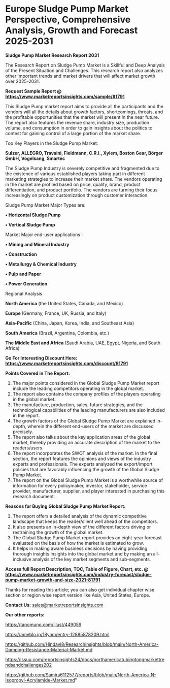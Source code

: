 # Europe Sludge Pump Market Perspective, Comprehensive Analysis, Growth and Forecast 2025-2031

<strong>Sludge Pump Market Research Report 2031</strong>

The Research Report on Sludge Pump Market is a Skillful and Deep Analysis of the Present Situation and Challenges. This research report also analyzes other important trends and market drivers that will affect market growth over 2025-2031.

<strong>Request Sample Report @ <a href=https://www.marketreportsinsights.com/sample/81791>https://www.marketreportsinsights.com/sample/81791</a></strong>

This Sludge Pump market report aims to provide all the participants and the vendors will all the details about growth factors, shortcomings, threats, and the profitable opportunities that the market will present in the near future. The report also features the revenue share, industry size, production volume, and consumption in order to gain insights about the politics to contest for gaining control of a large portion of the market share.

Top Key Players in the Sludge Pump Market:

<strong>Sulzer, ALLEGRO, Travaini, Fieldmann, C.R.I., Xylem, Boston Gear, Börger GmbH, Vogelsang, Smartec</strong>

The Sludge Pump Industry is severely competitive and fragmented due to the existence of various established players taking part in different marketing strategies to increase their market share. The vendors operating in the market are profiled based on price, quality, brand, product differentiation, and product portfolio. The vendors are turning their focus increasingly on product customization through customer interaction.

Sludge Pump Market Major Types are:

<strong>• Horizontal Sludge Pump

• Vertical Sludge Pump</strong>

Market Major end-user applications :

<strong>• Mining and Mineral Industry

• Construction

• Metallurgy & Chemical Industry

• Pulp and Paper

• Power Generation</strong>

Regional Analysis

</u><strong><b>North America</b></strong> (the United States, Canada, and Mexico)

<strong><b>Europe </b></strong>(Germany, France, UK, Russia, and Italy)

<strong><b>Asia-Pacific</b></strong> (China, Japan, Korea, India, and Southeast Asia)

<strong><b>South America</b></strong> (Brazil, Argentina, Colombia, etc.)

<strong><b>The Middle East and Africa</b></strong> (Saudi Arabia, UAE, Egypt, Nigeria, and South Africa)

<strong>Go For Interesting Discount Here: <a href=https://www.marketreportsinsights.com/discount/81791>https://www.marketreportsinsights.com/discount/81791</a></strong>

<strong>Points Covered in The Report:</strong>
<ol>
  <li>The major points considered in the Global Sludge Pump Market report include the leading competitors operating in the global market.</li>
  <li>The report also contains the company profiles of the players operating in the global market.</li>
  <li>The manufacture, production, sales, future strategies, and the technological capabilities of the leading manufacturers are also included in the report.</li>
  <li>The growth factors of the Global Sludge Pump Market are explained in-depth, wherein the different end-users of the market are discussed precisely.</li>
  <li>The report also talks about the key application areas of the global market, thereby providing an accurate description of the market to the readers/users.</li>
  <li>The report incorporates the SWOT analysis of the market. In the final section, the report features the opinions and views of the industry experts and professionals. The experts analyzed the export/import policies that are favorably influencing the growth of the Global Sludge Pump Market.</li>
  <li>The report on the Global Sludge Pump Market is a worthwhile source of information for every policymaker, investor, stakeholder, service provider, manufacturer, supplier, and player interested in purchasing this research document.</li>
</ol>
<strong>Reasons for Buying Global Sludge Pump Market Report:</strong>

<ol>
  <li>The report offers a detailed analysis of the dynamic competitive landscape that keeps the reader/client well ahead of the competitors.</li>
  <li>It also presents an in-depth view of the different factors driving or restraining the growth of the global market.</li>
  <li>The Global Sludge Pump Market report provides an eight-year forecast evaluated on the basis of how the market is estimated to grow.</li>
  <li>It helps in making aware business decisions by having providing thorough insights insights into the global market and by making an all-inclusive analysis of the key market segments and sub-segments.</li>
</ol>
<strong>Access full Report Description, TOC, Table of Figure, Chart, etc. @ <a href=https://www.marketreportsinsights.com/industry-forecast/sludge-pump-market-growth-and-size-2021-81791>https://www.marketreportsinsights.com/industry-forecast/sludge-pump-market-growth-and-size-2021-81791</a></strong>


Thanks for reading this article; you can also get individual chapter wise section or region wise report version like Asia, United States, Europe.

<strong>Contact Us:</strong>
sales@marketreportsinsights.com

<strong>Our other reports:</strong>

<a href=https://tanomuno.com/illust/449059>https://tanomuno.com/illust/449059</a>

<a href=https://ameblo.jp/18yam/entry-12885878209.html>https://ameblo.jp/18yam/entry-12885878209.html</a>

<a href=https://github.com/Hindavi8/Researchinsights/blob/main/North-America-Damping-Resistance-Material-Market.md>https://github.com/Hindavi8/Researchinsights/blob/main/North-America-Damping-Resistance-Material-Market.md</a>

<a href=https://issuu.com/reportsinsights24/docs/northamericatubingtongmarkettrendsandchallenges202>https://issuu.com/reportsinsights24/docs/northamericatubingtongmarkettrendsandchallenges202</a>

<a href=https://github.com/Samira6112577/reports/blob/main/North-America-N-Isopropyl-Acrylamide-Market.md>https://github.com/Samira6112577/reports/blob/main/North-America-N-Isopropyl-Acrylamide-Market.md</a>"
